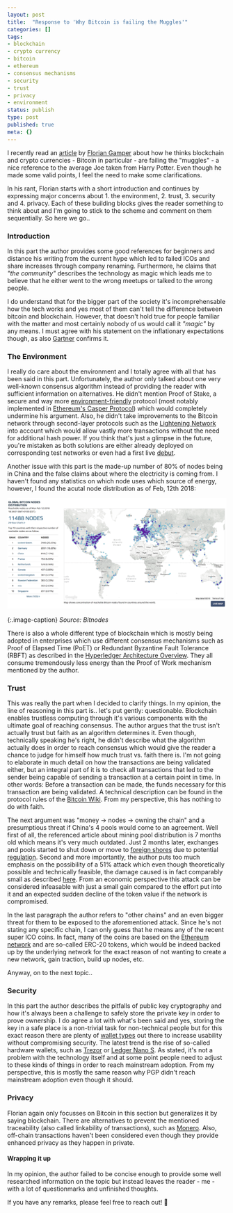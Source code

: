 ```yaml
---
layout: post
title:  "Response to 'Why Bitcoin is failing the Muggles'"
categories: []
tags:
- blockchain
- crypto currency
- bitcoin
- ethereum
- consensus mechanisms
- security
- trust
- privacy
- environment
status: publish
type: post
published: true
meta: {}
---
```

I recently read an [article][original-article] by [Florian Gamper][florian-gamper] about how he thinks blockchain and crypto currencies - Bitcoin in particular - are failing the "muggles" - a nice reference to the average Joe taken from Harry Potter. Even though he made some valid points, I feel the need to make some clarifications.

In his rant, Florian starts with a short introduction and continues by expressing major concerns about 1. the environment, 2. trust, 3. security and 4. privacy. Each of these building blocks gives the reader something to think about and I'm going to stick to the scheme and comment on them sequentially. So here we go..

### Introduction
In this part the author provides some good references for beginners and distance his writing from the current hype which led to failed ICOs and share increases through company renaming. Furthermore, he claims that *"the community"* describes the technology as magic which leads me to believe that he either went to the wrong meetups or talked to the wrong people. 

I do understand that for the bigger part of the society it's incomprehensable how the tech works and yes most of them can't tell the difference between bitcoin and blockchain. However, that doesn't hold true for people familiar with the matter and most certainly nobody of us would call it *"magic"* by any means. I must agree with his statement on the inflationary expectations though, as also [Gartner][gartner-hypecycle] confirms it.

### The Environment
I really do care about the environment and I totally agree with all that has been said in this part. Unfortunately, the author only talked about one very well-known consensus algorithm instead of providing the reader with sufficient information on alternatives. He didn't mention Proof of Stake, a secure and way more [environment-friendly][pos-environment] protocol (most notably implemented in [Ethereum's Casper Protocol][ethereum-pos]) which would completely undermine his argument. Also, he didn't take improvements to the Bitcoin network through second-layer protocols such as the [Lightening Network][bitcoin-lightening] into account which would allow vastly more transactions without the need for additional hash power. If you think that's just a glimpse in the future, you're mistaken as both solutions are either already deployed on corresponding test networks or even had a first live [debut][first-lightening-tx]. 

Another issue with this part is the made-up number of 80% of nodes being in China and the false claims about where the electricity is coming from. I haven't found any statistics on which node uses which source of energy, however, I found the acutal node distribution as of Feb, 12th 2018:

![](/assets/posts/18-02-12_Bitcoin-Node-Distribution.png)

{:.image-caption}
*Source: Bitnodes*

There is also a whole different type of blockchain which is mostly being adopted in enterprises which use different consensus mechanisms such as Proof of Elapsed Time (PoET)  or Redundant Byzantine Fault Tolerance (RBFT) as described in the [Hyperledger Architecture Overview][hyperledger-consensus]. They all consume tremendously less energy than the Proof of Work mechanism mentioned by the author.

### Trust
This was really the part when I decided to clarify things. In my opinion, the line of reasoning in this part is.. let's put gently: questionable. Blockchain enables trustless computing through it's various components with the ultimate goal of reaching consensus. The author argues that the trust isn't actually trust but faith as an algorithm determines it. Even though, technically speaking he's right, he didn't describe what the algorithm actually does in order to reach consensus which would give the reader a chance to judge for himself how much trust vs. faith there is. I'm not going to elaborate in much detail on how the transactions are being validated either, but an integral part of it is to check all transactions that led to the sender being capable of sending a transaction at a certain point in time. In other words: Before a transaction can be made, the funds necessary for this transaction are being validated. A technical description can be found in the protocol rules of the [Bitcoin Wiki][protocol-rules-bitcoin]. From my perspective, this has nothing to do with faith.

The next argument was "money -> nodes -> owning the chain" and a presumptious threat if China's 4 pools would come to an agreement. Well first of all, the referenced article about mining pool distribution is 7 months old which means it's very much outdated. Just 2 months later, exchanges and pools started to shut down or move to [foreign shores][btc-foreign-shores] due to potential [regulation][china-btc-regulation]. Second and more importantly, the author puts too much emphasis on the possibility of a 51% attack which even though theoretically possible and technically feasible, the damage caused is in fact comparably small as described [here][51-percent-attack]. From an economic perspective this attack can be considered infeasable with just a small gain compared to the effort put into it and an expected sudden decline of the token value if the network is compromised.

In the last paragraph the author refers to "other chains" and an even bigger threat for them to be exposed to the aforementioned attack. Since he's not stating any specific chain, I can only guess that he means any of the recent super ICO coins. In fact, many of the coins are based on the [Ethereum network][ethereum-tokens] and are so-called ERC-20 tokens, which would be indeed backed up by the underlying network for the exact reason of not wanting to create a new network, gain traction, build up nodes, etc.

Anyway, on to the next topic..

### Security
In this part the author describes the pitfalls of public key cryptography and how it's always been a challenge to safely store the private key in order to prove ownership. I do agree a lot with what's been said and yes, storing the key in a safe place is a non-trivial task for non-technical people but for this exact reason there are plenty of [wallet types][wallet-types] out there to increase usability without compromising security. The latest trend is the rise of so-called hardware wallets, such as [Trezor][trezor] or [Ledger Nano S][ledger-wallet]. As stated, it's not a problem with the technology itself and at some point people need to adjust to these kinds of things in order to reach mainstream adoption. From my perspective, this is mostly the same reason why PGP didn't reach mainstream adoption even though it should.

### Privacy
Florian again only focusses on Bitcoin in this section but generalizes it by saying blockchain. There are alternatives to prevent the mentioned traceability (also called linkability of transactions), such as [Monero][tx-linkability-xmr]. Also, off-chain transactions haven't been considered even though they provide enhanced privacy as they happen in private.

#### Wrapping it up
In my opinion, the author failed to be concise enough to provide some well researched information on the topic but instead leaves the reader - me - with a lot of questionmarks and unfinished thoughts.

If you have any remarks, please feel free to reach out! :wave:


[original-article]: https://www.linkedin.com/pulse/why-bitcoin-failing-muggles-florian-gamper/
[florian-gamper]: https://www.linkedin.com/in/floriangamper/
[gartner-hypecycle]: https://www.gartner.com/smarterwithgartner/top-trends-in-the-gartner-hype-cycle-for-emerging-technologies-2017/
[pos-environment]: https://coincentral.com/could-proof-of-stake-mend-bitcoins-energy-costs/
[ethereum-pos]: https://github.com/ethereum/wiki/wiki/Proof-of-Stake-FAQ
[bitcoin-lightening]: https://en.wikipedia.org/wiki/Lightning_Network
[first-lightening-tx]: https://www.reddit.com/r/Bitcoin/comments/7rkunw/lightning_the_future_just_arrived_at_my_doorstep/
[hyperledger-consensus]: https://www.hyperledger.org/wp-content/uploads/2017/08/Hyperledger_Arch_WG_Paper_1_Consensus.pdf
[protocol-rules-bitcoin]: https://en.bitcoin.it/wiki/Protocol_rules#.22tx.22_messages
[china-btc-regulation]: https://techcrunch.com/2017/09/14/china-bitcoin-exchange-suspended-bttc-china/
[btc-foreign-shores]: https://www.investopedia.com/news/which-countries-benefit-chinas-crackdown-bitcoin-mining/
[51-percent-attack]: https://learncryptography.com/cryptocurrency/51-attack
[ethereum-tokens]: https://etherscan.io/tokens
[trezor]: https://trezor.io/
[ledger-wallet]: https://www.ledgerwallet.com/
[wallet-types]: http://coinoutletatm.com/7-types-of-bitcoin-wallets/
[tx-linkability-xmr]: https://getmonero.org/2017/04/19/an-unofficial-response-to-an-empirical-analysis-of-linkability.html